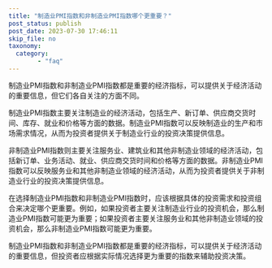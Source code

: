 ```yaml
---
title: "制造业PMI指数和非制造业PMI指数哪个更重要？"
post_status: publish
post_date: 2023-07-30 17:46:11
skip_file: no
taxonomy:
  category:
        - "faq"
---
```


制造业PMI指数和非制造业PMI指数都是重要的经济指标，可以提供关于经济活动的重要信息，但它们各自关注的方面不同。

制造业PMI指数主要关注制造业的经济活动，包括生产、新订单、供应商交货时间、库存、就业和价格等方面的数据。制造业PMI指数可以反映制造业的生产和市场需求情况，从而为投资者提供关于制造业行业的投资决策提供信息。

非制造业PMI指数则主要关注服务业、建筑业和其他非制造业领域的经济活动，包括新订单、业务活动、就业、供应商交货时间和价格等方面的数据。非制造业PMI指数可以反映服务业和其他非制造业领域的经济活动，从而为投资者提供关于非制造业行业的投资决策提供信息。

在选择制造业PMI指数和非制造业PMI指数时，应该根据具体的投资需求和投资组合来决定哪个更重要。例如，如果投资者主要关注制造业行业的投资机会，那么制造业PMI指数可能更为重要；如果投资者主要关注服务业和其他非制造业领域的投资机会，那么非制造业PMI指数可能更为重要。

制造业PMI指数和非制造业PMI指数都是重要的经济指标，可以提供关于经济活动的重要信息，但投资者应根据实际情况选择更为重要的指数来辅助投资决策。

